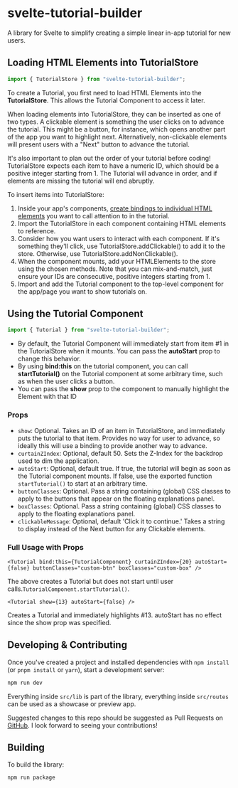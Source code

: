 # svelte-tutorial-builder

A library for Svelte to simplify creating a simple linear in-app tutorial for new users.

## Loading HTML Elements into TutorialStore
```javascript
import { TutorialStore } from "svelte-tutorial-builder";
```
To create a Tutorial, you first need to load HTML Elements into the **TutorialStore**. This allows the Tutorial Component to access it later.

When loading elements into TutorialStore, they can be inserted as one of two types. A clickable element is something the user clicks on to advance the tutorial. This might be a button, for instance, which opens another part of the app you want to highlight next. Alternatively, non-clickable elements will present users with a "Next" button to advance the tutorial.

It's also important to plan out the order of your tutorial before coding! TutorialStore expects each item to have a numeric ID, which should be a positive integer starting from 1. The Tutorial will advance in order, and if elements are missing the tutorial will end abruptly.

To insert items into TutorialStore:

1. Inside your app's components, [create bindings to individual HTML elements](https://learn.svelte.dev/tutorial/bind-this) you want to call attention to in the tutorial.
2. Import the TutorialStore in each component containing HTML elements to reference.
3. Consider how you want users to interact with each component. If it's something they'll click, use TutorialStore.addClickable() to add it to the store. Otherwise, use TutorialStore.addNonClickable().
4. When the component mounts, add your HTMLElements to the store using the chosen methods. Note that you can mix-and-match, just ensure your IDs are consecutive, positive integers starting from 1.
5. Import and add the Tutorial component to the top-level component for the app/page you want to show tutorials on.

## Using the Tutorial Component
```javascript
import { Tutorial } from "svelte-tutorial-builder";
```
* By default, the Tutorial Component will immediately start from item #1 in the TutorialStore when it mounts. You can pass the **autoStart** prop to change this behavior.
* By using **bind:this** on the tutorial component, you can call **startTutorial()** on the Tutorial component at some arbitrary time, such as when the user clicks a button.
* You can pass the **show** prop to the component to manually highlight the Element with that ID

### Props
* `show`: Optional. Takes an ID of an item in TutorialStore, and immediately puts the tutorial to that item. Provides no way for user to advance, so ideally this will use a binding to provide another way to advance.
* `curtainZIndex`: Optional, default 50. Sets the Z-Index for the backdrop used to dim the application.
* `autoStart`: Optional, default true. If true, the tutorial will begin as soon as the Tutorial component mounts. If false, use the exported function `startTutorial()` to start at an arbitrary time.
* `buttonClasses`: Optional. Pass a string containing (global) CSS classes to apply to the buttons that appear on the floating explanations panel.
* `boxClasses`: Optional. Pass a string containing (global) CSS classes to apply to the floating explanations panel.
* `clickableMessage`: Optional, default 'Click it to continue.' Takes a string to display instead of the Next button for any Clickable elements.

### Full Usage with Props
```
<Tutorial bind:this={TutorialComponent} curtainZIndex={20} autoStart={false} buttonClasses="custom-btn" boxClasses="custom-box" />
```
The above creates a Tutorial but does not start until user calls.`TutorialComponent.startTutorial()`.

```
<Tutorial show={13} autoStart={false} />
```
Creates a Tutorial and immediately highlights #13. autoStart has no effect since the show prop was specified.

## Developing & Contributing

Once you've created a project and installed dependencies with `npm install` (or `pnpm install` or `yarn`), start a development server:

```bash
npm run dev
```

Everything inside `src/lib` is part of the library, everything inside `src/routes` can be used as a showcase or preview app.

Suggested changes to this repo should be suggested as Pull Requests on [GitHub](https://github.com/spfncer/svelte-tutorial-builder). I look forward to seeing your contributions!

## Building

To build the library:

```bash
npm run package
```
